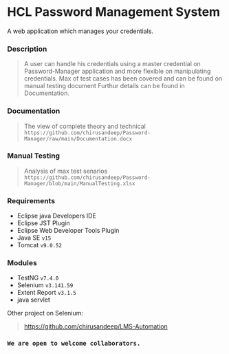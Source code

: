 # HCL Password Management System
A web application which manages your credentials.

### Description
> A user can handle his credentials using a master credential on Password-Manager application and more flexible on manipulating credentials.
> Max of test cases has been covered and can be found on manual testing document
> Furthur details can be found in Documentation. 


### Documentation
> The view of complete theory and technical `https://github.com/chirusandeep/Password-Manager/raw/main/Documentation.docx`

### Manual Testing 
> Analysis of max test senarios `https://github.com/chirusandeep/Password-Manager/blob/main/ManualTesting.xlsx`

### Requirements
- Eclipse java Developers IDE  
- Eclipse JST Plugin 
- Eclipse Web Developer Tools Plugin
- Java SE `v15`
- Tomcat `v9.0.52`

### Modules
- TestNG `v7.4.0`
- Selenium `v3.141.59`
- Extent Report `v3.1.5`
- java servlet 

Other project on Selenium:
> https://github.com/chirusandeep/LMS-Automation

### `We are open to welcome collaborators.`
